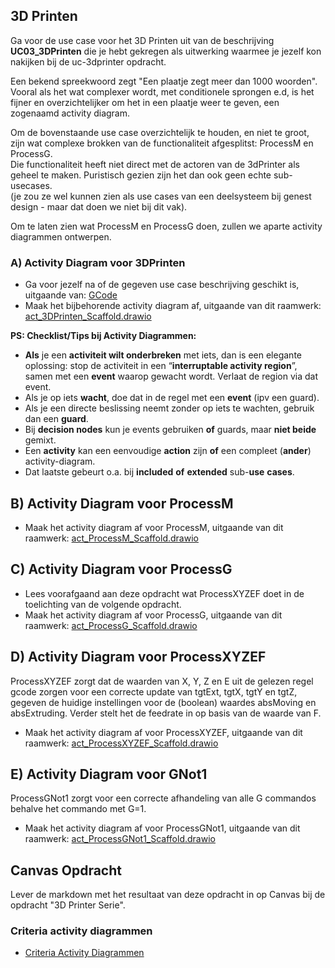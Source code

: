 
## 3D Printen

Ga voor de use case voor het 3D Printen uit van de beschrijving **UC03_3DPrinten** die je hebt gekregen als uitwerking waarmee je jezelf kon nakijken bij de uc-3dprinter opdracht.

Een bekend spreekwoord zegt "Een plaatje zegt meer dan 1000 woorden".  
Vooral als het wat complexer wordt, met conditionele sprongen e.d, is het fijner en overzichtelijker om het in een plaatje weer te geven, een zogenaamd activity diagram.

Om de bovenstaande use case overzichtelijk te houden, en niet te groot, zijn wat complexe brokken van de functionaliteit afgesplitst: ProcessM en ProcessG.  
Die functionaliteit heeft niet direct met de actoren van de 3dPrinter als geheel te maken. Puristisch gezien zijn het dan ook geen echte sub-usecases.  
(je zou ze wel kunnen zien als use cases van een deelsysteem bij genest design - maar dat doen we niet bij dit vak).

Om te laten zien wat ProcessM en ProcessG doen, zullen we aparte activity diagrammen ontwerpen.

### A) Activity Diagram voor 3DPrinten

- Ga voor jezelf na of de gegeven use case beschrijving geschikt is, uitgaande van: [GCode](../bronnen/g-code.md)
- Maak het bijbehorende activity diagram af, uitgaande van dit raamwerk: 
<a href="./act_3DPrinten_Scaffold.drawio" download>act_3DPrinten_Scaffold.drawio</a>

**PS: Checklist/Tips bij Activity Diagrammen:**  

- **Als** je een **activiteit wilt onderbreken** met iets, dan is een elegante oplossing: stop de activiteit in een “**interruptable activity region**”, samen met een **event** waarop gewacht wordt. Verlaat de region via dat event.
- Als je op iets **wacht**, doe dat in de regel met een **event** (ipv een guard).
- Als je een directe beslissing neemt zonder op iets te wachten, gebruik dan een **guard**.
- Bij **decision nodes** kun je events gebruiken **of** guards, maar **niet beide** gemixt.
- Een **activity** kan een eenvoudige **action** zijn **of** een compleet (**ander**) activity-diagram.
- Dat laatste gebeurt o.a. bij **included** **of** **extended** sub-**use** **cases**.

## B) Activity Diagram voor ProcessM

- Maak het activity diagram af voor ProcessM, uitgaande van dit raamwerk: <a href="./act_ProcessM_Scaffold.drawio" download>act_ProcessM_Scaffold.drawio</a>

## C) Activity Diagram voor ProcessG

- Lees voorafgaand aan deze opdracht wat ProcessXYZEF doet in de toelichting van de volgende opdracht.
- Maak het activity diagram af voor ProcessG, uitgaande van dit raamwerk: <a href="./act_ProcessG_Scaffold.drawio" download>act_ProcessG_Scaffold.drawio</a>


## D) Activity Diagram voor ProcessXYZEF

ProcessXYZEF zorgt dat de waarden van X, Y, Z en E uit de gelezen regel gcode zorgen voor een correcte update van tgtExt, tgtX, tgtY en tgtZ, gegeven de huidige instellingen voor de (boolean) waardes absMoving en absExtruding. Verder stelt het de feedrate in op basis van de waarde van F.

- Maak het activity diagram af voor ProcessXYZEF, uitgaande van dit raamwerk: <a href="./act_ProcessXYZEF_Scaffold.drawio" download>act_ProcessXYZEF_Scaffold.drawio</a>


## E) Activity Diagram voor GNot1

ProcessGNot1 zorgt voor een correcte afhandeling van alle G commandos behalve het commando met G=1.

- Maak het activity diagram af voor ProcessGNot1, uitgaande van dit raamwerk: <a href="./act_ProcessGNot1_Scaffold.drawio" download>act_ProcessGNot1_Scaffold.drawio</a>

## Canvas Opdracht
Lever de markdown met het resultaat van deze opdracht in op Canvas bij de opdracht "3D Printer Serie".

### Criteria activity diagrammen
- [Criteria Activity Diagrammen](../../../../../leerdoelen/portfolio-items/activity-diagram.md)
